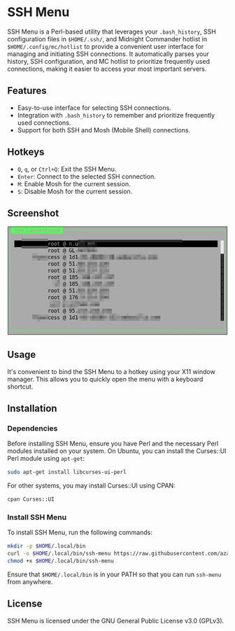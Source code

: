# SSH Menu

SSH Menu is a Perl-based utility that leverages your `.bash_history`, SSH configuration files in `$HOME/.ssh/`, and Midnight Commander hotlist in `$HOME/.config/mc/hotlist` to provide a convenient user interface for managing and initiating SSH connections. It automatically parses your history, SSH configuration, and MC hotlist to prioritize frequently used connections, making it easier to access your most important servers.

## Features

- Easy-to-use interface for selecting SSH connections.
- Integration with `.bash_history` to remember and prioritize frequently used connections.
- Support for both SSH and Mosh (Mobile Shell) connections.

## Hotkeys

- `Q`, `q`, or `Ctrl+Q`: Exit the SSH Menu.
- `Enter`: Connect to the selected SSH connection.
- `M`: Enable Mosh for the current session.
- `S`: Disable Mosh for the current session.

## Screenshot

![SSH Menu Screenshot](screenshot.png)

## Usage

It's convenient to bind the SSH Menu to a hotkey using your X11 window manager. This allows you to quickly open the menu with a keyboard shortcut.

## Installation

### Dependencies

Before installing SSH Menu, ensure you have Perl and the necessary Perl modules installed on your system. On Ubuntu, you can install the Curses::UI Perl module using `apt-get`:

```bash
sudo apt-get install libcurses-ui-perl
```

For other systems, you may install Curses::UI using CPAN:

```bash
cpan Curses::UI
```

### Install SSH Menu

To install SSH Menu, run the following commands:

```bash
mkdir -p $HOME/.local/bin
curl -o $HOME/.local/bin/ssh-menu https://raw.githubusercontent.com/azazar/ssh-menu/master/ssh-menu
chmod +x $HOME/.local/bin/ssh-menu
```

Ensure that `$HOME/.local/bin` is in your PATH so that you can run `ssh-menu` from anywhere.

## License

SSH Menu is licensed under the GNU General Public License v3.0 (GPLv3).
